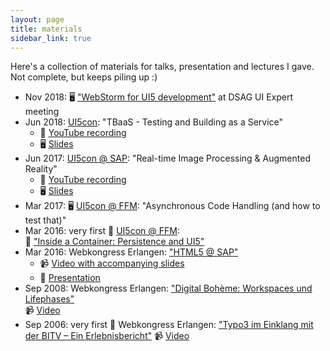 ```yaml
---
layout: page
title: materials
sidebar_link: true
---
```

Here's a collection of materials for talks, presentation and lectures I gave. Not complete, but keeps piling up :)

- Nov 2018: 🖥 ["WebStorm for UI5 development"](/materials/dsag_ui_exp_2018/) at DSAG UI Expert meeting
- Jun 2018: [UI5con](https://openui5.org/ui5con/material2018.html#track2): "TBaaS - Testing and Building as a Service"
    - 🎥 [YouTube recording](https://www.youtube.com/watch?v=WymkuhrWPtc)
    - 🖥 [Slides](/materials/ui5con_2018)
- Jun 2017: [UI5con @ SAP](https://openui5.org/ui5con/material2017.html): "Real-time Image Processing & Augmented Reality"
    - 🎥 [YouTube recording](https://youtu.be/7jGqjoDJUqs?list=PLHUs_FUbq4dUb-YahNSkUJgIKOQR4EfIO)
    - 🖥 [Slides](/materials/ui5con_2017_SAP)
- Mar 2017: 🖥 [UI5con @ FFM](/materials/ui5con_2017_FFM): "Asynchronous Code Handling (and how to test that)"
- Mar 2016: very first 🥳 [UI5con @ FFM](https://wiki.scn.sap.com/wiki/display/events/UI5con+2016+-+Frankfurt#UI5con2016-Frankfurt-SessionsCFPList):  
  📄 ["Inside a Container: Persistence and UI5"](/materials/2016-03-11.UI5con.pdf)
- Mar 2016: Webkongress Erlangen: ["HTML5 @ SAP"](https://www.webkongress.fau.de/talks/html5sap-webtechnologie-als-strategische-ui-komponente-im-sap-universum/)
    - 📹 [Video with accompanying slides](https://www.video.uni-erlangen.de/clip/id/6110)
    - 📄 [Presentation](/materials/2016-03-09.WKE.pdf)
- Sep 2008: Webkongress Erlangen: ["Digital Bohème: Workspaces und Lifephases"](https://www.webkongress.fau.de/uber-den-kongress/webkongress-erlangen-web-2-0-die-zukunft-der-webtechnologien/referenten-2008/)  
  📹 [Video](https://www.video.uni-erlangen.de/clip/id/993)
- Sep 2006: very first 🥳  Webkongress Erlangen: ["Typo3 im Einklang mit der BITV – Ein Erlebnisbericht"](https://www.webkongress.fau.de/uber-den-kongress/2006-2/vortraege-2006/)
  📹 [Video](https://www.video.uni-erlangen.de/clip/id/122)